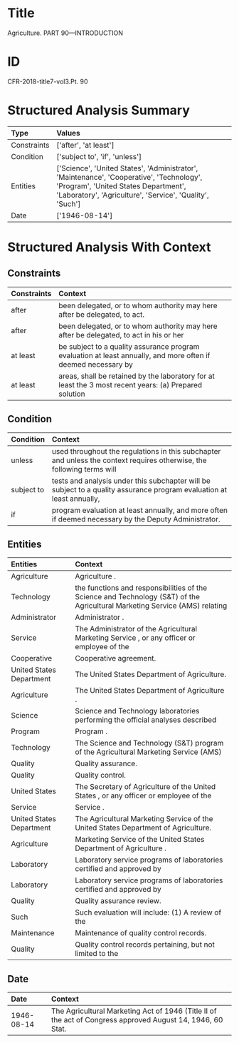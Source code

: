 # Title

 Agriculture. PART 90—INTRODUCTION


# ID

 CFR-2018-title7-vol3.Pt. 90


# Structured Analysis Summary

| Type        | Values                                                                                                                                                                                      |
|:------------|:--------------------------------------------------------------------------------------------------------------------------------------------------------------------------------------------|
| Constraints | ['after', 'at least']                                                                                                                                                                       |
| Condition   | ['subject to', 'if', 'unless']                                                                                                                                                              |
| Entities    | ['Science', 'United States', 'Administrator', 'Maintenance', 'Cooperative', 'Technology', 'Program', 'United States Department', 'Laboratory', 'Agriculture', 'Service', 'Quality', 'Such'] |
| Date        | ['1946-08-14']                                                                                                                                                                              |


# Structured Analysis With Context

 


## Constraints

| Constraints   | Context                                                                                                       |
|:--------------|:--------------------------------------------------------------------------------------------------------------|
| after         | been delegated, or to whom authority may here after  be delegated, to act.                                    |
| after         | been delegated, or to whom authority may here after be delegated, to act in his or her                        |
| at least      | be subject to a quality assurance program evaluation at least annually, and more often if deemed necessary by |
| at least      | areas, shall be retained by the laboratory for at least the 3 most recent years: (a) Prepared solution        |


## Condition

| Condition   | Context                                                                                                                |
|:------------|:-----------------------------------------------------------------------------------------------------------------------|
| unless      | used throughout the regulations in this subchapter and unless the context requires otherwise, the following terms will |
| subject to  | tests and analysis under this subchapter will be subject to a quality assurance program evaluation at least annually,  |
| if          | program evaluation at least annually, and more often if  deemed necessary by the Deputy Administrator.                 |


## Entities

| Entities                 | Context                                                                                                                         |
|:-------------------------|:--------------------------------------------------------------------------------------------------------------------------------|
| Agriculture              | Agriculture .                                                                                                                   |
| Technology               | the functions and responsibilities of the Science and Technology (S&amp;T) of the Agricultural Marketing Service (AMS) relating |
| Administrator            | Administrator .                                                                                                                 |
| Service                  | The Administrator of the Agricultural Marketing  Service , or any officer or employee of the                                    |
| Cooperative              | Cooperative  agreement.                                                                                                         |
| United States Department | The  United States Department  of Agriculture.                                                                                  |
| Agriculture              | The United States Department of  Agriculture .                                                                                  |
| Science                  | Science and Technology laboratories performing the official analyses described                                                  |
| Program                  | Program .                                                                                                                       |
| Technology               | The Science and  Technology (S&amp;T) program of the Agricultural Marketing Service (AMS)                                       |
| Quality                  | Quality  assurance.                                                                                                             |
| Quality                  | Quality  control.                                                                                                               |
| United States            | The Secretary of Agriculture of the  United States , or any officer or employee of the                                          |
| Service                  | Service .                                                                                                                       |
| United States Department | The Agricultural Marketing Service of the  United States Department  of Agriculture.                                            |
| Agriculture              | Marketing Service of the United States Department of Agriculture .                                                              |
| Laboratory               | Laboratory service programs of laboratories certified and approved by                                                           |
| Laboratory               | Laboratory service programs of laboratories certified and approved by                                                           |
| Quality                  | Quality  assurance review.                                                                                                      |
| Such                     | Such evaluation will include: (1) A review of the                                                                               |
| Maintenance              | Maintenance  of quality control records.                                                                                        |
| Quality                  | Quality control records pertaining, but not limited to the                                                                      |


## Date

| Date       | Context                                                                                                    |
|:-----------|:-----------------------------------------------------------------------------------------------------------|
| 1946-08-14 | The Agricultural Marketing Act of 1946 (Title II of the act of Congress approved August 14, 1946, 60 Stat. |


